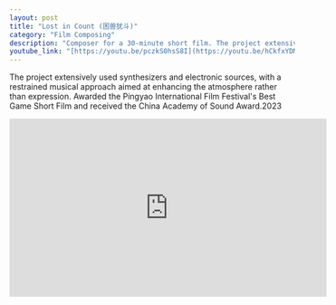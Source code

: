 ```yaml
---
layout: post
title: "Lost in Count (困兽犹斗)"
category: "Film Composing"
description: "Composer for a 30-minute short film. The project extensively used synthesizers and electronic sources, with a restrained musical approach aimed at enhancing the atmosphere rather than expression. Awarded Best Game Short Film at the Pingyao International Film Festival and received the China Academy of Sound Award in 2023."
youtube_link: "[https://youtu.be/pczkS0hsS8I](https://youtu.be/hCkfxYDMQ2A)"
---
```

The project extensively used synthesizers and electronic sources, with a restrained musical approach aimed at enhancing the atmosphere rather than expression. Awarded the Pingyao International Film Festival's Best Game Short Film and received the China Academy of Sound Award.2023

<div class="video-container">
  <iframe width="560" height="315" src="https://www.youtube.com/embed/pczkS0hsS8I" frameborder="0" allowfullscreen></iframe>
</div>

